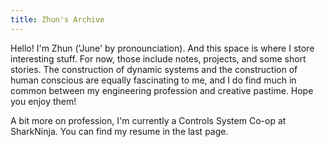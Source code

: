```yaml
---
title: Zhun's Archive
---
```

Hello! I'm Zhun ('June' by pronounciation). And this space is where I store interesting stuff. For now, those include notes, projects, and some short stories. The construction of dynamic systems and the construction of human conscious are equally fascinating to me, and I do find much in common between my engineering profession and creative pastime. Hope you enjoy them! 

A bit more on profession, I'm currently a Controls System Co-op at SharkNinja. You can find my resume in the last page. 


